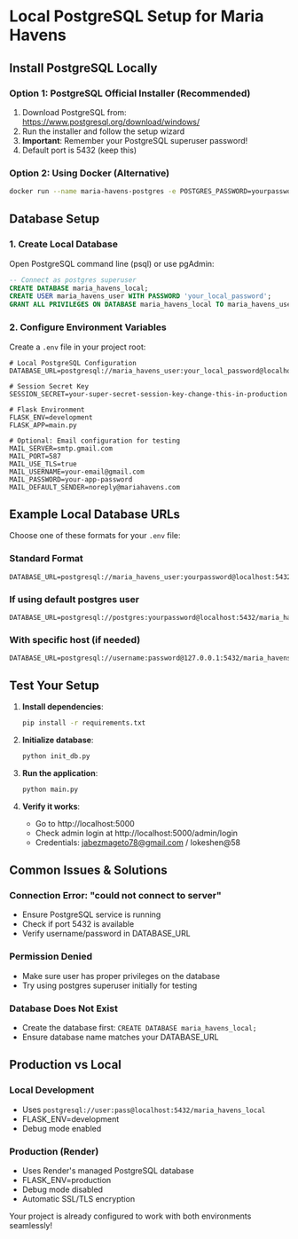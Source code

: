 # Local PostgreSQL Setup for Maria Havens

## Install PostgreSQL Locally

### Option 1: PostgreSQL Official Installer (Recommended)
1. Download PostgreSQL from: https://www.postgresql.org/download/windows/
2. Run the installer and follow the setup wizard
3. **Important**: Remember your PostgreSQL superuser password!
4. Default port is 5432 (keep this)

### Option 2: Using Docker (Alternative)
```bash
docker run --name maria-havens-postgres -e POSTGRES_PASSWORD=yourpassword -e POSTGRES_DB=maria_havens_local -p 5432:5432 -d postgres:15
```

## Database Setup

### 1. Create Local Database
Open PostgreSQL command line (psql) or use pgAdmin:

```sql
-- Connect as postgres superuser
CREATE DATABASE maria_havens_local;
CREATE USER maria_havens_user WITH PASSWORD 'your_local_password';
GRANT ALL PRIVILEGES ON DATABASE maria_havens_local TO maria_havens_user;
```

### 2. Configure Environment Variables
Create a `.env` file in your project root:

```env
# Local PostgreSQL Configuration
DATABASE_URL=postgresql://maria_havens_user:your_local_password@localhost:5432/maria_havens_local

# Session Secret Key
SESSION_SECRET=your-super-secret-session-key-change-this-in-production

# Flask Environment
FLASK_ENV=development
FLASK_APP=main.py

# Optional: Email configuration for testing
MAIL_SERVER=smtp.gmail.com
MAIL_PORT=587
MAIL_USE_TLS=true
MAIL_USERNAME=your-email@gmail.com
MAIL_PASSWORD=your-app-password
MAIL_DEFAULT_SENDER=noreply@mariahavens.com
```

## Example Local Database URLs

Choose one of these formats for your `.env` file:

### Standard Format
```
DATABASE_URL=postgresql://maria_havens_user:yourpassword@localhost:5432/maria_havens_local
```

### If using default postgres user
```
DATABASE_URL=postgresql://postgres:yourpassword@localhost:5432/maria_havens_local
```

### With specific host (if needed)
```
DATABASE_URL=postgresql://username:password@127.0.0.1:5432/maria_havens_local
```

## Test Your Setup

1. **Install dependencies**:
   ```bash
   pip install -r requirements.txt
   ```

2. **Initialize database**:
   ```bash
   python init_db.py
   ```

3. **Run the application**:
   ```bash
   python main.py
   ```

4. **Verify it works**:
   - Go to http://localhost:5000
   - Check admin login at http://localhost:5000/admin/login
   - Credentials: jabezmageto78@gmail.com / lokeshen@58

## Common Issues & Solutions

### Connection Error: "could not connect to server"
- Ensure PostgreSQL service is running
- Check if port 5432 is available
- Verify username/password in DATABASE_URL

### Permission Denied
- Make sure user has proper privileges on the database
- Try using postgres superuser initially for testing

### Database Does Not Exist
- Create the database first: `CREATE DATABASE maria_havens_local;`
- Ensure database name matches your DATABASE_URL

## Production vs Local

### Local Development
- Uses `postgresql://user:pass@localhost:5432/maria_havens_local`
- FLASK_ENV=development
- Debug mode enabled

### Production (Render)
- Uses Render's managed PostgreSQL database
- FLASK_ENV=production
- Debug mode disabled
- Automatic SSL/TLS encryption

Your project is already configured to work with both environments seamlessly!